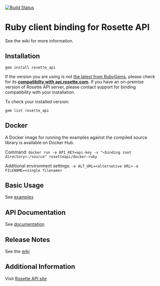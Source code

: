 [![Build Status](https://travis-ci.org/rosette-api/ruby.svg?branch=develop)](https://travis-ci.org/rosette-api/ruby)

# Ruby client binding for Rosette API #
See the wiki for more information.

## Installation ##

`gem install rosette_api`

If the version you are using is not [the latest from RubyGems](https://rubygems.org/gems/rosette_api),
please check for its [**compatibilty with api.rosette.com**](https://developer.rosette.com/features-and-functions?ruby).
If you have an on-premise version of Rosette API server, please contact support for
binding compatibility with your installation.

To check your installed version:

`gem list rosette_api`

## Docker ##
A Docker image for running the examples against the compiled source library is available on Docker Hub.

Command: `docker run -e API_KEY=api-key -v "<binding root directory>:/source" rosetteapi/docker-ruby`

Additional environment settings:
`-e ALT_URL=<alternative URL>`
`-e FILENAME=<single filename>`

## Basic Usage ##

See [examples](examples)

## API Documentation ##
See [documentation](http://rosette-api.github.io/ruby)

## Release Notes
See the [wiki](https://github.com/rosette-api/ruby/wiki/Release-Notes)

## Additional Information ##
Visit [Rosette API site](https://developer.rosette.com)
